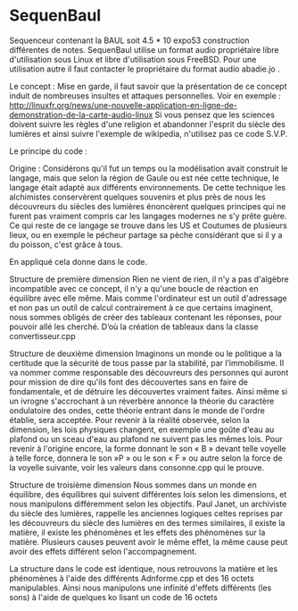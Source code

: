 SequenBaul
==========

Sequenceur contenant la BAUL soit 4.5 * 10 expo53 construction différentes de notes. SequenBaul utilise un format audio propriétaire libre d'utilisation sous Linux et libre d'utilisation sous FreeBSD. Pour une utilisation autre il faut contacter le propriétaire du format audio abadie.jo .

Le concept :
Mise en garde, il faut savoir que la présentation de ce concept induit de nombreuses insultes et attaques personnelles.
Voir en exemple : http://linuxfr.org/news/une-nouvelle-application-en-ligne-de-demonstration-de-la-carte-audio-linux
Si vous pensez que les sciences doivent suivre les règles d'une religion et abandonner l'esprit du siècle des lumières et ainsi suivre l'exemple de wikipedia, n'utilisez pas ce code S.V.P.

Le principe du code :

Origine :
Considérons qu'il fut un temps ou la modélisation avait construit le langage, mais que selon la région de Gaule ou est née cette technique, le langage était adapté aux différents environnements. De cette technique les alchimistes conservèrent quelques souvenirs et plus près de nous les découvreurs du siècles des lumières énoncèrent quelques principes qui ne furent pas vraiment compris car les langages modernes ne s'y prête guère. Ce qui reste de ce langage se trouve dans les US et Coutumes de plusieurs lieux, ou en exemple le pécheur partage sa pèche considérant que si il y a du poisson, c'est grâce à tous.


En appliqué cela donne dans le code.

Structure de première dimension
Rien ne vient de rien, il n'y a pas d'algèbre incompatible avec ce concept, il n'y a qu'une boucle de réaction en équilibre avec elle même. Mais comme l'ordinateur est un outil d'adressage et non pas un outil de calcul contrairement à ce que certains imaginent, nous sommes obligés de créer des tableaux contenant les réponses, pour pouvoir allé les cherché.
D’où la création de tableaux dans la classe convertisseur.cpp 

Structure de deuxième dimension
Imaginons un monde ou le politique a la certitude que la sécurité de tous passe par la stabilité, par l’immobilisme. Il va nommer comme responsable des découvreurs des personnes qui auront pour mission de dire qu'ils font des découvertes sans en faire de fondamentale, et de détruire les découvertes vraiment faites. Ainsi même si un ivrogne s'accrochant à un réverbère annonce la théorie du caractère ondulatoire des ondes, cette théorie entrant dans le monde de l'ordre établie, sera acceptée.
Pour revenir à la réalité observée, selon la dimension, les lois physiques changent, en exemple une goûte d'eau au plafond ou un sceau d'eau au plafond ne suivent pas les mêmes lois. Pour revenir à l'origine encore, la forme donnant le son « B » devant telle voyelle à telle force, donnera le son »P » ou le son « F » ou autre selon la force de la voyelle suivante, voir les valeurs dans consonne.cpp qui le prouve.

Structure de troisième dimension
Nous sommes dans un monde en équilibre, des équilibres qui suivent différentes lois selon les dimensions, et nous manipulons différemment selon les objectifs.
Paul Janet, un archiviste du siècle des lumières, rappelle les anciennes logiques celtes reprises par les découvreurs du siècle des lumières en des termes similaires, il existe la matière, il existe les phénomènes et les effets des phénomènes sur la matière. Plusieurs causes peuvent avoir le même effet, la même cause peut avoir des effets différent selon l'accompagnement.

La structure dans le code est identique, nous retrouvons la matière et les phénomènes à l'aide des différents Adnforme.cpp et des 16 octets manipulables. Ainsi nous manipulons une infinité d'effets  différents (les sons) à l'aide de quelques ko lisant un code de 16 octets 

